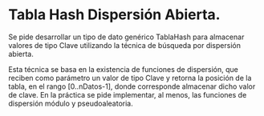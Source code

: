 # Tabla Hash Dispersión Abierta.

Se pide desarrollar un tipo de dato genérico TablaHash<class Clave> para almacenar valores de tipo Clave utilizando la técnica de búsqueda por dispersión abierta.

Esta técnica se basa en la existencia de funciones de dispersión, que reciben como parámetro un valor de tipo Clave y retorna la posición de la tabla, en el rango 
[0..nDatos-1], donde corresponde almacenar dicho valor de clave. En la práctica se pide implementar, al menos, las funciones de dispersión módulo y pseudoaleatoria.
